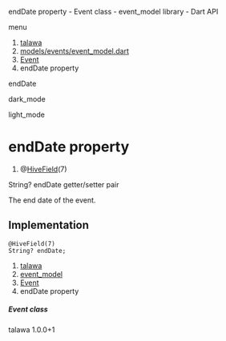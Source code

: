




endDate property - Event class - event\_model library - Dart API







menu

1. [talawa](../../index.html)
2. [models/events/event\_model.dart](../../models_events_event_model/models_events_event_model-library.html)
3. [Event](../../models_events_event_model/Event-class.html)
4. endDate property

endDate


dark\_mode

light\_mode




# endDate property


1. @[HiveField](https://pub.dev/documentation/hive/2.2.3/hive/HiveField-class.html)(7)

String?
endDate
getter/setter pair

The end date of the event.


## Implementation

```
@HiveField(7)
String? endDate;
```

 


1. [talawa](../../index.html)
2. [event\_model](../../models_events_event_model/models_events_event_model-library.html)
3. [Event](../../models_events_event_model/Event-class.html)
4. endDate property

##### Event class





talawa
1.0.0+1






